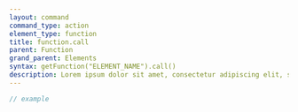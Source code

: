 ```yaml
---
layout: command
command_type: action
element_type: function
title: function.call
parent: Function
grand_parent: Elements
syntax: getFunction("ELEMENT_NAME").call()
description: Lorem ipsum dolor sit amet, consectetur adipiscing elit, sed do eiusmod tempor incididunt ut labore et dolore magna aliqua. Ut enim ad minim veniam, quis nostrud exercitation ullamco laboris nisi ut aliquip ex ea commodo consequat.
---
```


```javascript
// example
```